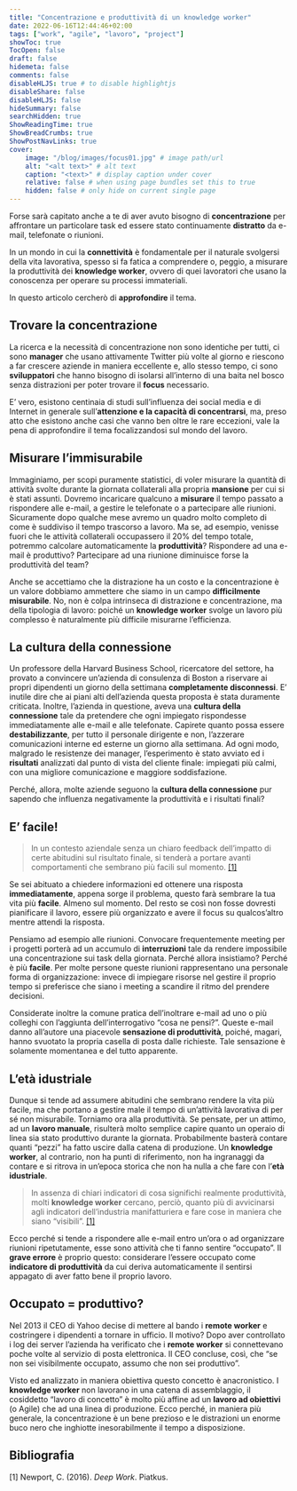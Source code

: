 ```yaml
---
title: "Concentrazione e produttività di un knowledge worker"
date: 2022-06-16T12:44:46+02:00
tags: ["work", "agile", "lavoro", "project"]
showToc: true
TocOpen: false
draft: false
hidemeta: false
comments: false
disableHLJS: true # to disable highlightjs
disableShare: false
disableHLJS: false
hideSummary: false
searchHidden: true
ShowReadingTime: true
ShowBreadCrumbs: true
ShowPostNavLinks: true
cover:
    image: "/blog/images/focus01.jpg" # image path/url
    alt: "<alt text>" # alt text
    caption: "<text>" # display caption under cover
    relative: false # when using page bundles set this to true
    hidden: false # only hide on current single page
---
```

Forse sarà capitato anche a te di aver avuto bisogno di **concentrazione** per affrontare un particolare task ed essere stato continuamente **distratto** da e-mail, telefonate o riunioni. 

In un mondo in cui la **connettività** è fondamentale per il naturale svolgersi della vita lavorativa, spesso si fa fatica a comprendere o, peggio, a misurare la produttività dei **knowledge worker**, ovvero di quei lavoratori che usano la conoscenza per operare su processi immateriali. 

In questo articolo cercherò di **approfondire** il tema.

## Trovare la concentrazione

La ricerca e la necessità di concentrazione non sono identiche per tutti, ci sono **manager** che usano attivamente Twitter più volte al giorno e riescono a far crescere aziende in maniera eccellente e, allo stesso tempo, ci sono **sviluppatori** che hanno bisogno di isolarsi all’interno di una baita nel bosco senza distrazioni per poter trovare il **focus** necessario.

E’ vero, esistono centinaia di studi sull’influenza dei social media e di Internet in generale sull’**attenzione e la capacità di concentrarsi**, ma, preso atto che esistono anche casi che vanno ben oltre le rare eccezioni, vale la pena di approfondire il tema focalizzandosi sul mondo del lavoro.

## Misurare l’immisurabile

Immaginiamo, per scopi puramente statistici, di voler misurare la quantità di attività svolte durante la giornata collaterali alla propria **mansione** per cui si è stati assunti. Dovremo incaricare qualcuno a **misurare** il tempo passato a rispondere alle e-mail, a gestire le telefonate o a partecipare alle riunioni. Sicuramente dopo qualche mese avremo un quadro molto completo di come è suddiviso il tempo trascorso a lavoro. Ma se, ad esempio, venisse fuori che le attività collaterali occupassero il 20% del tempo totale, potremmo calcolare automaticamente la **produttività**? Rispondere ad una e-mail è produttivo? Partecipare ad una riunione diminuisce forse la produttività del team?

Anche se accettiamo che la distrazione ha un costo e la concentrazione è un valore dobbiamo ammettere che siamo in un campo **difficilmente misurabile**. No, non è colpa intrinseca di distrazione e concentrazione, ma della tipologia di lavoro: poiché un **knowledge worker** svolge un lavoro più complesso è naturalmente più difficile misurarne l’efficienza.

## La cultura della connessione

Un professore della Harvard Business School, ricercatore del settore, ha provato a convincere un’azienda di consulenza di Boston a riservare ai propri dipendenti un giorno della settimana **completamente disconnessi**.  E’ inutile dire che ai piani alti dell’azienda questa proposta è stata duramente criticata. Inoltre, l’azienda in questione, aveva una **cultura della connessione** tale da pretendere che ogni impiegato rispondesse immediatamente alle e-mail e alle telefonate. Capirete quanto possa essere **destabilizzante**, per tutto il personale dirigente e non, l’azzerare comunicazioni interne ed esterne un giorno alla settimana. Ad ogni modo, malgrado le resistenze dei manager, l’esperimento è stato avviato ed i **risultati** analizzati dal punto di vista del cliente finale: impiegati più calmi, con una migliore comunicazione e maggiore soddisfazione.

Perché, allora, molte aziende seguono la **cultura della connessione** pur sapendo che influenza negativamente la produttività e i risultati finali? 

## E’ facile!

> In un contesto aziendale senza un chiaro feedback dell’impatto di certe abitudini sul risultato finale, si tenderà a portare avanti comportamenti che sembrano più facili sul momento. [\[1\]](#bibliografia)
> 

Se sei abituato a chiedere informazioni ed ottenere una risposta **immediatamente**, appena sorge il problema, questo farà sembrare la tua vita più **facile**. Almeno sul momento. Del resto se così non fosse dovresti pianificare il lavoro, essere più organizzato e avere il focus su qualcos’altro mentre attendi la risposta.

Pensiamo ad esempio alle riunioni. Convocare frequentemente meeting per i progetti porterà ad un accumulo di **interruzioni** tale da rendere impossibile una concentrazione sui task della giornata. Perché allora insistiamo? Perché è più **facile**. Per molte persone queste riunioni rappresentano una personale forma di organizzazione: invece di impiegare risorse nel gestire il proprio tempo si preferisce che siano i meeting a scandire il ritmo del prendere decisioni.

Considerate inoltre la comune pratica dell’inoltrare e-mail ad uno o più colleghi con l’aggiunta dell’interrogativo “cosa ne pensi?”. Queste e-mail danno all’autore una piacevole **sensazione di produttività**, poiché, magari, hanno svuotato la propria casella di posta dalle richieste. Tale sensazione è solamente momentanea e del tutto apparente.

## L’età idustriale

Dunque si tende ad assumere abitudini che sembrano rendere la vita più facile, ma che portano a gestire male il tempo di un’attività lavorativa di per sé non misurabile. Torniamo ora alla produttività. Se pensate, per un attimo, ad un **lavoro manuale**, risulterà molto semplice capire quanto un operaio di linea sia stato produttivo durante la giornata. Probabilmente basterà contare quanti “pezzi” ha fatto uscire dalla catena di produzione. Un **knowledge worker**, al contrario, non ha punti di riferimento, non ha ingranaggi da contare e si ritrova in un’epoca storica che non ha nulla a che fare con l’**età idustriale**.

> In assenza di chiari indicatori di cosa significhi realmente produttività, molti **knowledge worker** cercano, perciò, quanto più di avvicinarsi agli indicatori dell’industria manifatturiera e fare cose in maniera che siano “visibili”. [\[1\]](#bibliografia)
> 

Ecco perché si tende a rispondere alle e-mail entro un’ora o ad organizzare riunioni ripetutamente, esse sono attività che ti fanno sentire “occupato”. Il **grave errore** è proprio questo: considerare l’essere occupato come **indicatore di produttività** da cui deriva automaticamente il sentirsi appagato di aver fatto bene il proprio lavoro.

## Occupato = produttivo?

Nel 2013 il CEO di Yahoo decise di mettere al bando i **remote worker** e costringere i dipendenti a tornare in ufficio. Il motivo? Dopo aver controllato i log dei server l’azienda ha verificato che i **remote worker** si connettevano poche volte al servizio di posta elettronica. Il CEO concluse, così, che “se non sei visibilmente occupato, assumo che non sei produttivo”.

Visto ed analizzato in maniera obiettiva questo concetto è anacronistico. I **knowledge worker** non lavorano in una catena di assemblaggio, il cosiddetto “lavoro di concetto” è molto più affine ad un **lavoro ad obiettivi** (o Agile) che ad una linea di produzione. Ecco perché, in maniera più generale, la concentrazione è un bene prezioso e le distrazioni un enorme buco nero che inghiotte inesorabilmente il tempo a disposizione.

## Bibliografia
[1] Newport, C. (2016). *Deep Work*. Piatkus.
